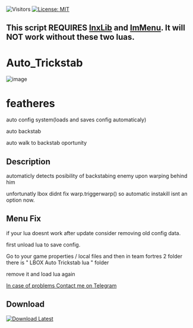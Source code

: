 ![Visitors](https://api.visitorbadge.io/api/visitors?path=https%3A%2F%2Fgithub.com%2Ftitaniummachine1%2FAuto_Trickstab&label=Visitors&countColor=%23263759&style=plastic)
[![License: MIT](https://img.shields.io/badge/License-MIT-yellow.svg)](https://opensource.org/licenses/MIT)

## This script REQUIRES [lnxLib](https://github.com/lnx00/Lmaobox-Library/releases/latest/) and [ImMenu](https://github.com/lnx00/Lmaobox-ImMenu/blob/main/src/ImMenu.lua). It will NOT work without these two luas.

# Auto_Trickstab
![image](https://github.com/titaniummachine1/Auto_Trickstab/assets/78664175/fd30e64e-5aef-47ef-a1fa-7ab2de0dace5)




# featheres
auto config system(loads and saves config automaticaly)

auto backstab

auto walk to backstab oportunity

## Description
automaticly detects posibility of backstabing enemy upon warping behind him

unfortunatly lbox didnt fix warp.triggerwarp() so automatic instakill isnt an option now.

## Menu Fix
if your lua doesnt work after update consider removing old config data.

first unload lua to save config.

Go to your game properties / local files and then in team fortres 2 folder there is " LBOX Auto Trickstab lua " folder

remove it and load lua again

[In case of problems Contact me on Telegram](https://t.me/TerminatorMachine)

## Download
[![Download Latest](https://img.shields.io/github/downloads/titaniummachine1/Auto_Trickstab/total.svg?style=for-the-badge&logo=download&label=Download%20Latest)](https://github.com/titaniummachine1/Auto_Trickstab/releases/latest/download/Auto.Trickstab.lua)
